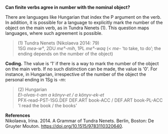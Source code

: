 **Can finite verbs agree in number with the nominal object?**

There are languages like Hungarian that index the P argument on the verb. In addition, it is possible for a language to explicitly mark the number of the object on the main verb, as in Tundra Nenets (1). This question maps languages, where such agreement is possible.

>(1) Tundra Nenets (Nikolaeva 2014: 79)<br/>
>1SG *meə-w°*, 2DU *me°-mih*, 1PL *me°-waq* (< *me*- ‘to take, to do’; the ending depends on the number of the object)

**Coding.** The value is ‘1’ if there is a way to mark the number of the object on the main verb. If no such distinction can be made, the value is '0'. For instance, in Hungarian, irrespective of the number of the object the personal ending in 1Sg is *-m*:

>(2) Hungarian<br/>
> *El-olvas-t-am a könyv-et / a könyv-ek-et*<br/>
>PFX-read-PST-1SG.DEF DEF.ART book-ACC / DEF.ART book-PL-ACC<br/>
>'I read the book / the books'

**References**<br/>
Nikolaeva, Irina. 2014. A Grammar of Tundra Nenets. Berlin, Boston: De Gruyter Mouton. https://doi.org/10.1515/9783110320640.
